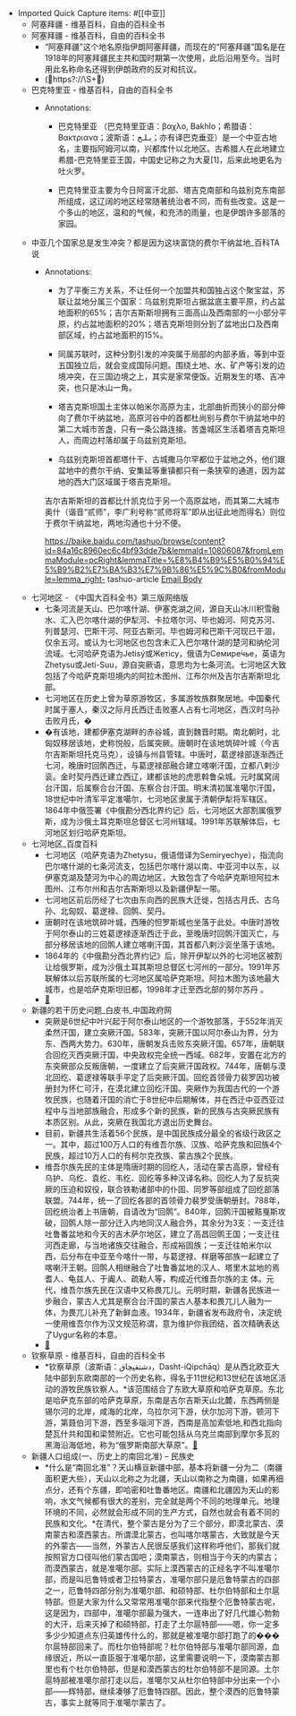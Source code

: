 - Imported Quick Capture items:  #[[中亚]]
    - 阿塞拜疆 - 维基百科，自由的百科全书
    - 阿塞拜疆 - 维基百科，自由的百科全书
        - “阿塞拜疆”这个地名原指伊朗阿塞拜疆，而现在的“阿塞拜疆”国名是在1918年的阿塞拜疆民主共和国时期第一次使用，此后沿用至今。当时用此名称命名还得到伊朗政府的反对和抗议。
        - (https?://\S+) 
    - 巴克特里亚 - 维基百科，自由的百科全书
        - Annotations:
          
          * 巴克特里亚 （巴克特里亚语：βαχλο, Bakhlo；希腊语：Βακτριανα；波斯语：بـلـخ‎；亦有译巴克垂亚）是一个中亚古地名，主要指阿姆河以南，兴都库什以北地区。古希腊人在此地建立希腊-巴克特里亚王国，中国史记称之为大夏[1]，后来此地更名为吐火罗。
          
          * 巴克特里亚主要为今日阿富汗北部、塔吉克南部和乌兹别克东南部所组成，这辽阔的地区经常随著统治者不同，而有些改变。这是一个多山的地区，温和的气候，和充沛的雨量，也是伊朗许多部落的家园。
    - 中亚几个国家总是发生冲突？都是因为这块富饶的费尔干纳盆地_百科TA说
        - Annotations:
          
          * 为了平衡三方关系，不让任何一个加盟共和国独占这个聚宝盆，苏联让盆地分属三个国家：乌兹别克斯坦占据盆底主要平原，约占盆地面积的65%；吉尔吉斯斯坦拥有三面高山及西南部的一小部分平原，约占盆地面积的20%；塔吉克斯坦则分到了盆地出口及西南部区域，约占盆地面积的15%。
          
          * 同属苏联时，这种分割引发的冲突属于局部的内部矛盾，等到中亚五国独立后，就会变成国际问题。围绕土地、水、矿产等引发的边境冲突，在三国边境之上，其实是家常便饭。近期发生的塔、吉冲突，也只是冰山一角。
          
          * 塔吉克斯坦国土主体以帕米尔高原为主，北部曲折而狭小的部分伸向了费尔干纳盆地，高原河谷中的首都杜尚别与费尔干纳盆地中的第二大城市苦盏，只有一条公路连接。苦盏城区生活着塔吉克斯坦人，而周边村落却属于乌兹别克斯坦。
          
          * 乌兹别克斯坦首都塔什干、古城撒马尔罕都位于盆地之外，他们跟盆地中的费尔干纳、安集延等重镇都只有一条狭窄的通道，因为盆地的西大门区域属于塔吉克斯坦。
          
          吉尔吉斯斯坦的首都比什凯克位于另一个高原盆地，而其第二大城市奥什（谐音“贰师”，李广利号称“贰师将军”即从出征此地而得名）则位于费尔干纳盆地，两地沟通也十分不便。
          
          
          
          https://baike.baidu.com/tashuo/browse/content?id=84a16c8960ec6c4bf93dde7b&lemmaId=10806087&fromLemmaModule=pcRight&lemmaTitle=%E8%B4%B9%E5%B0%94%E5%B9%B2%E7%BA%B3%E7%9B%86%E5%9C%B0&fromModule=lemma_right-
          tashuo-article [Email Body](https://files.todoist.com/h-NCRCgnUSKptofkmwJ06fQU60g_xWbyHD1Rel3phmc4RdfT_ehQrVKaidVhjfeV/by/21878347/as/file.html)
    - 七河地区 - 《中国大百科全书》第三版网络版
        - 七条河流是天山、巴尔喀什湖、伊塞克湖之间，源自天山冰川积雪融水、汇入巴尔喀什湖的伊犁河、卡拉塔尔河、毕也姆河、阿克苏河、列普瑟河、巴斯干河、阿亚古斯河。毕也姆河和巴斯干河现已干涸，仅余五河。或认为七河地区也包含未汇入巴尔喀什湖的楚河和纳伦河流域。七河哈萨克语为Jetisý或Жетісу，俄语为Семире́чье，英语为Zhetysu或Jeti-Suu，源自突厥语，意思均为七条河流。七河地区大致包括了今哈萨克斯坦境内的阿拉木图州、江布尔州及吉尔吉斯斯坦北部。
        - 七河地区在历史上曾为草原游牧区，多属游牧族群聚居地。中国秦代时属于塞人，秦汉之际月氏西迁击败塞人占有七河地区，西汉时乌孙击败月氏，�
        - �有该地，建都伊塞克湖畔的赤谷城，直到魏晋时期。南北朝时，北匈奴移居该地，史称悦般，后属突厥。唐朝时在该地筑碎叶城（今吉尔吉斯斯坦托克马克），设镇与州县管辖。中唐时，葛逻禄部逐渐西迁七河，晚唐时回鹘西迁，与葛逻禄部融合建立喀喇汗国，立都八剌沙衮。金时契丹西迁建立西辽，建都该地的虎思斡鲁朵城。元时属窝阔台汗国，后属察合台汗国、东察合台汗国。明末清初属准噶尔汗国，18世纪中叶清军平定准噶尔，七河地区隶属于清朝伊犁将军辖区。1864年中俄签署《中俄勘分西北界约记》后，七河地区大部割属俄罗斯，成为沙俄土耳克斯坦总督区七河州辖域。1991年苏联解体后，七河地区划归哈萨克斯坦。
    - 七河地区_百度百科
        - 七河地区（哈萨克语为Zhetysu，俄语借译为Semiryechye），指流向巴尔喀什湖的七条河流支，包括巴尔喀什湖以南、中亚河中以东，以伊塞克湖及楚河为中心的周边地区，大致包含了今哈萨克斯坦阿拉木图州、江布尔州和吉尔吉斯斯坦以及新疆伊犁一带。
        - 七河地区前后历经了七次由东向西的民族大迁徙，包括古月氏、古乌孙、北匈奴、葛逻禄、回鹘、契丹。
        - 唐朝时在该地筑碎叶城，西陲的怛罗斯城也坐落于此处。中唐时游牧于阿尔泰山的三姓葛逻禄逐渐西迁于此，至晚唐时回鹘汗国灭亡，与部分移居该地的回鹘人建立喀喇汗国，其首都八剌沙衮坐落于该地。
        - 1864年的《中俄勘分西北界约记》后，除开伊犁以外的七河地区被割让给俄罗斯，成为沙俄土耳其斯坦总督区七河州的一部分。1991年苏联解体以后苏联所属的七河地区属哈萨克斯坦。阿拉木图为该地最大城市，也是哈萨克斯坦旧都，1998年才迁至西北部的努尔苏丹 。
        - [🔗](https://baike.baidu.com/item/%E4%B8%83%E6%B2%B3%E5%9C%B0%E5%8C%BA/8384772)
    - 新疆的若干历史问题_白皮书_中国政府网
        - 突厥是6世纪中叶兴起于阿尔泰山地区的一个游牧部落，于552年消灭柔然汗国，建立突厥汗国。583年，突厥汗国以阿尔泰山为界，分为东、西两大势力。630年，唐朝发兵击败东突厥汗国。657年，唐朝联合回纥灭西突厥汗国，中央政权完全统一西域。682年，安置在北方的东突厥部众反叛唐朝，一度建立了后突厥汗国政权。744年，唐朝与漠北回纥、葛逻禄等联手平定了后突厥汗国。回纥首领骨力裴罗因功被册封为怀仁可汗，在漠北建立回纥汗国。突厥作为我国古代的一个游牧民族，也随着汗国的消亡于8世纪中后期解体，并在西迁中亚西亚过程中与当地部族融合，形成多个新的民族，新的民族与古突厥民族有本质区别。从此，突厥在我国北方退出历史舞台。
        - 目前，新疆共生活着56个民族，是中国民族成分最全的省级行政区之一。其中，超过100万人口的有维吾尔族、汉族、哈萨克族和回族4个民族，超过10万人口的有柯尔克孜族、蒙古族2个民族。
        - 维吾尔族先民的主体是隋唐时期的回纥人，活动在蒙古高原，曾经有乌护、乌纥、袁纥、韦纥、回纥等多种汉译名称。回纥人为了反抗突厥的压迫和奴役，联合铁勒诸部中的仆固、同罗等部组成了回纥部落联盟。744年，统一了回纥各部的首领骨力裴罗受唐朝册封。788年，回纥统治者上书唐朝，自请改为“回鹘”。840年，回鹘汗国被黠戛斯攻破，回鹘人除一部分迁入内地同汉人融合外，其余分为3支：一支迁往吐鲁番盆地和今天的吉木萨尔地区，建立了高昌回鹘王国；一支迁往河西走廊，与当地诸族交往融合，形成裕固族；一支迁往帕米尔以西，后分布在中亚至今喀什一带，与葛逻禄、样磨等部族一起建立了喀喇汗王朝。回鹘人相继融合了吐鲁番盆地的汉人、塔里木盆地的焉耆人、龟兹人、于阗人、疏勒人等，构成近代维吾尔族的主 体。元代，维吾尔族先民在汉语中又称畏兀儿。元明时期，新疆各民族进一步融合，蒙古人尤其是察合台汗国的蒙古人基本和畏兀儿人融为一体，为畏兀儿补充了新鲜血液。1934年，新疆省发布政府令，决定统一使用维吾尔作为汉文规范称谓，意为维护你我团结，首次精确表达了Uygur名称的本意。
        - [🔗](http://www.gov.cn/zhengce/2019-07/21/content_5412300.htm)
    - 钦察草原 - 维基百科，自由的百科全书
        - *钦察草原（波斯语：دشتقپچاق‎，Dasht-iQipchāq）是从西北欧亚大陆中部到东欧南部的一个历史名称，得名于11世纪和13世纪在该地区活动的游牧民族钦察人。*该范围结合了东欧大草原和哈萨克草原。东北是哈萨克东部的哈萨克草原，东南是吉尔吉斯天山北麓，东西两侧是锡尔河的北岸，咸海的北岸，乌拉尔河下游，伏尔加河下游，顿河下游，第聂伯河下游，西至多瑙河下游，西南是高加索低地,和西北指向楚瓦什共和国和梁赞附近。它也可能包括从乌克兰南部到摩尔多瓦的黑海沿海低地，称为“俄罗斯南部大草原”。[🔗](https://zh.wikipedia.org/wiki/%E9%92%A6%E5%AF%9F%E8%8D%89%E5%8E%9F)
    - 新疆人口组成(一、历史上的南回北准) – 民族史
        - *什么是“南回北准”？天山横亘新疆中部，基本将新疆一分为二（南疆面积更大些），天山以北称之为北疆，天山以南称之为南疆，如果再细点分，还有个东疆，即哈密和吐鲁番地区。南疆和北疆因为天山的影响，水文气候都有很大的差别，完全就是两个不同的地理单元。地理环境的不同，必然就会形成不同的生产方式，自然也就会有着不同的民族和文化。*在清代，整个蒙古是分为了三个部分，即漠北蒙古、漠南蒙古和漠西蒙古。所谓漠北蒙古，也叫喀尔喀蒙古，大致就是今天的外蒙古——当然，外蒙古人民很反感我们这样称呼他们，那我们就按照官方口径叫他们蒙古国吧；漠南蒙古，则相当于今天的内蒙古；而漠西蒙古，就是准噶尔部。实际上漠西蒙古的正经名字不叫准噶尔部，而是叫厄鲁特或者卫拉特蒙古，准噶尔部只是厄鲁特蒙古的四部之一，厄鲁特四部分别为准噶尔部、和硕特部、杜尔伯特部和土尔扈特部。但是大家为什么又常常用准噶尔部来代指整个厄鲁特蒙古呢，这是因为，四部中，准噶尔部最为强大，一连串出了好几代雄心勃勃的大汗，后来灭掉了和硕特部，打走了土尔扈特部——嗯，你一定多多少少知道点东归英雄传什么的，那就是被准噶尔部打跑了的���尔扈特部回来了。而杜尔伯特部呢？杜尔伯特部与准噶尔部同源，血缘很近，所以一直臣服于准噶尔部，这里需要说明一下，漠南蒙古那里也有个杜尔伯特部，但是和漠西蒙古的杜尔伯特部不是同源。土尔扈特部被准噶尔部打走以后，准噶尔又从杜尔伯特部中分出来一个小部——辉特部，继续凑够了厄鲁特四部。因此，整个漠西的厄鲁特蒙古，事实上就等同于准噶尔蒙古了。[ ](https://www.minzushi.org/minzushi/1725.html)
